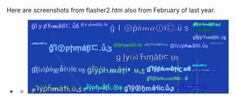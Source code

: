 Here are screenshots from flasher2.htm  also from February of last year.

+	-	![Example Image](../project_images/cover.jpg?raw=true "Example Image")

